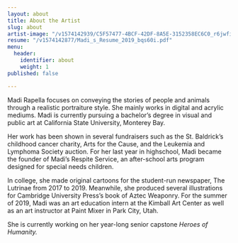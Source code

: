 ```yaml
---
layout: about
title: About the Artist
slug: about
artist-image: "/v1574142939/C5F57477-4BCF-42DF-8A5E-3152358EC6C0_r6jwfi.jpg"
resume: "/v1574142877/Madi_s_Resume_2019_bqs60i.pdf"
menu:
  header:
    identifier: about
    weight: 1
published: false

---
```

Madi Rapella focuses on conveying the stories of people and animals through a realistic portraiture style. She mainly works in digital and acrylic mediums. Madi is currently pursuing a bachelor’s degree in visual and public art at California State University, Monterey Bay.

Her work has been shown in several fundraisers such as the St. Baldrick’s childhood cancer charity, Arts for the Cause, and the Leukemia and Lymphoma Society auction. For her last year in highschool, Madi became the founder of Madi’s Respite Service, an after-school arts program designed for special needs children.

In college, she made original cartoons for the student-run newspaper, The Lutrinae from 2017 to 2019. Meanwhile, she produced several illustrations for Cambridge University Press’s book of Aztec Weaponry. For the summer of 2019, Madi was an art education intern at the Kimball Art Center as well as an art instructor at Paint Mixer in Park City, Utah.

She is currently working on her year-long senior capstone _Heroes of Humanity._ 